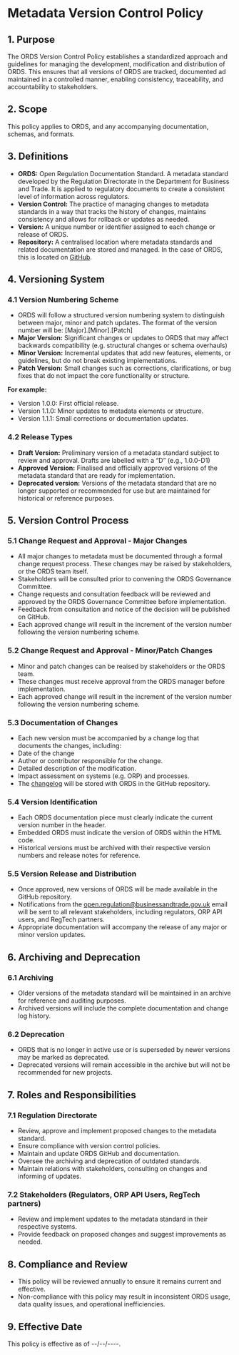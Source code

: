 # Metadata Version Control Policy
## 1. Purpose 
The ORDS Version Control Policy establishes a standardized approach and guidelines for managing the development, modification and distribution of ORDS. This ensures that all versions of ORDS are tracked, documented ad maintained in a controlled manner, enabling consistency, traceability, and accountability to stakeholders.

## 2. Scope 
This policy applies to ORDS, and any accompanying documentation, schemas, and formats.

## 3. Definitions

-	**ORDS:** Open Regulation Documentation Standard. A metadata standard developed by the Regulation Directorate in the Department for Business and Trade. It is applied to regulatory documents to create a consistent level of information across regulators.
-	**Version Control:** The practice of managing changes to metadata standards in a way that tracks the history of changes, maintains consistency and allows for rollback or updates as needed.
-	**Version:** A unique number or identifier assigned to each change or release of ORDS.
-	**Repository:** A centralised location where metadata standards and related documentation are stored and managed. In the case of ORDS, this is located on [GitHub](https://github.com/uktrade/ords).
## 4. Versioning System
### 4.1 Version Numbering Scheme
-	ORDS will follow a structured version numbering system to distinguish between major, minor and patch updates. The format of the version number will be: [Major].[Minor].[Patch]
-	**Major Version:** Significant changes or updates to ORDS that may affect backwards compatibility (e.g. structural changes or schema overhauls)
-	**Minor Version:** Incremental updates that add new features, elements, or guidelines, but do not break existing implementations.
-	**Patch Version:** Small changes such as corrections, clarifications, or bug fixes that do not impact the core functionality or structure.
    
**For example:**  
-	Version 1.0.0: First official release.
-	Version 1.1.0: Minor updates to metadata elements or structure.
-	Version 1.1.1: Small corrections or documentation updates.
### 4.2 Release Types
-	**Draft Version:** Preliminary version of a metadata standard subject to review and approval. Drafts are labelled with a “D” (e.g., 1.0.0-D1)
-	**Approved Version:** Finalised and officially approved versions of the metadata standard that are ready for implementation.
-	**Deprecated version:** Versions of the metadata standard that are no longer supported or recommended for use but are maintained for historical or reference purposes.
## 5. Version Control Process
### 5.1 Change Request and Approval - Major Changes
-	All major changes to metadata must be documented through a formal change request process. These changes may be raised by stakeholders, or the ORDS team itself.
-	Stakeholders will be consulted prior to convening the ORDS Governance Committee.
-	Change requests and consultation feedback will be reviewed and approved by the ORDS Governance Committee before implementation.
-   Feedback from consultation and notice of the decision will be published on GitHub.
-	Each approved change will result in the increment of the version number following the version numbering scheme.
### 5.2 Change Request and Approval - Minor/Patch Changes
-   Minor and patch changes can be reaised by stakeholders or the ORDS team.
-   These changes must receive approval from the ORDS manager before implementation.
-	Each approved change will result in the increment of the version number following the version numbering scheme.
### 5.3 Documentation of Changes
-	Each new version must be accompanied by a change log that documents the changes, including:
  -	Date of the change
  -	Author or contributor responsible for the change.
  -	Detailed description of the modification.
  -	Impact assessment on systems (e.g. ORP) and processes.
-	The [changelog](https://github.com/uktrade/ords/blob/main/CHANGELOG.md) will be stored with ORDS in the GitHub repository.
### 5.4 Version Identification
-	Each ORDS documentation piece must clearly indicate the current version number in the header.
-	Embedded ORDS must indicate the version of ORDS within the HTML code.
-	Historical versions must be archived with their respective version numbers and release notes for reference.
### 5.5 Version Release and Distribution
-	Once approved, new versions of ORDS will be made available in the GitHub repository.
-	Notifications from the [open.regulation@businessandtrade.gov.uk](mailto:open.regulation@businessandtrade.gov.uk) email will be sent to all relevant stakeholders, including regulators, ORP API users, and RegTech partners.
-	Appropriate documentation will accompany the release of any major or minor version updates.
## 6. Archiving and Deprecation
### 6.1 Archiving
-	Older versions of the metadata standard will be maintained in an archive for reference and auditing purposes.
-	Archived versions will include the complete documentation and change log history.
### 6.2 Deprecation
-	ORDS that is no longer in active use or is superseded by newer versions may be marked as deprecated.
-	Deprecated versions will remain accessible in the archive but will not be recommended for new projects.
## 7. Roles and Responsibilities
### 7.1 Regulation Directorate
-	Review, approve and implement proposed changes to the metadata standard.
-	Ensure compliance with version control policies.
-	Maintain and update ORDS GitHub and documentation.
-	Oversee the archiving and deprecation of outdated standards.
-	Maintain relations with stakeholders, consulting on changes and informing of updates.
### 7.2 Stakeholders (Regulators, ORP API Users, RegTech partners)
-	Review and implement updates to the metadata standard in their respective systems.
-	Provide feedback on proposed changes and suggest improvements as needed.
## 8. Compliance and Review
-	This policy will be reviewed annually to ensure it remains current and effective.
-	Non-compliance with this policy may result in inconsistent ORDS usage, data quality issues, and operational inefficiencies.
## 9. Effective Date
This policy is effective as of --/--/----.
